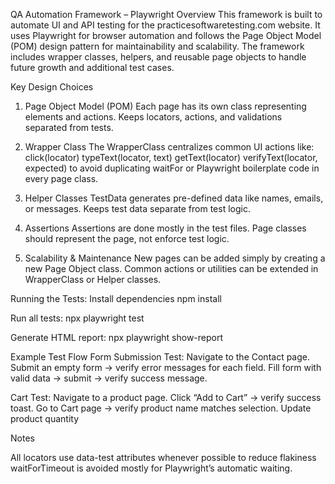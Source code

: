 QA Automation Framework – Playwright
Overview
This framework is built to automate UI and API testing for the practicesoftwaretesting.com website.
It uses Playwright for browser automation and follows the Page Object Model (POM) design pattern for maintainability and scalability.
The framework includes wrapper classes, helpers, and reusable page objects to handle future growth and additional test cases.

Key Design Choices
1. Page Object Model (POM)
Each page has its own class representing elements and actions.
Keeps locators, actions, and validations separated from tests.

2. Wrapper Class
The WrapperClass centralizes common UI actions like:
click(locator)
typeText(locator, text)
getText(locator)
verifyText(locator, expected)
to avoid duplicating waitFor or Playwright boilerplate code in every page class.

3. Helper Classes
TestData generates pre-defined data like names, emails, or messages.
Keeps test data separate from test logic.

4. Assertions
Assertions are done mostly in the test files.
Page classes should represent the page, not enforce test logic.

5. Scalability & Maintenance
New pages can be added simply by creating a new Page Object class.
Common actions or utilities can be extended in WrapperClass or Helper classes.

Running the Tests:
Install dependencies
npm install

Run all tests:
npx playwright test

Generate HTML report:
npx playwright show-report

Example Test Flow
Form Submission Test:
Navigate to the Contact page.
Submit an empty form → verify error messages for each field.
Fill form with valid data → submit → verify success message.

Cart Test:
Navigate to a product page.
Click “Add to Cart” → verify success toast.
Go to Cart page → verify product name matches selection.
Update product quantity

Notes

All locators use data-test attributes whenever possible to reduce flakiness
waitForTimeout is avoided mostly for Playwright’s automatic waiting.
